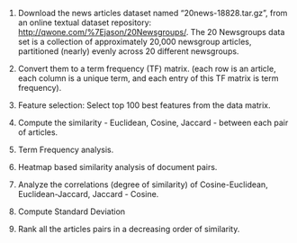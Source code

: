1. Download the news articles dataset named “20news-18828.tar.gz”, from an online textual
dataset repository: http://qwone.com/%7Ejason/20Newsgroups/. The 20 Newsgroups data set is a
collection of approximately 20,000 newsgroup articles, partitioned (nearly) evenly across 20
different newsgroups.

2. Convert them to a term frequency (TF) matrix. (each row is an article, each column is a unique term, and each entry of this TF matrix is term frequency).

3. Feature selection: Select top 100 best features from the data matrix.

4. Compute the similarity - Euclidean, Cosine, Jaccard - between each pair of articles. 

5. Term Frequency analysis.

6. Heatmap based similarity analysis of document pairs.

7. Analyze the correlations (degree of similarity) of Cosine-Euclidean, Euclidean-Jaccard, Jaccard - Cosine.

8. Compute Standard Deviation

9. Rank all the articles pairs in a decreasing order of similarity.



